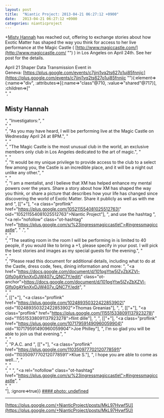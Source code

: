 ```yaml
---
layout: post
title:  "Niantic Project: 2013-04-21 06:27:12 +0900"
date:   2013-04-21 06:27:12 +0900
categories: nianticproject
---
```

+[Misty Hannah](https://plus.google.com/104253779462149704457 "") has reached out, offering to exchange stories about how Exotic Matter has shaped the way you think for access to her live performance at the Magic Castle ( [http://www.magiccastle.com/](http://www.magiccastle.com/ "") ) in Los Angeles on April 24th. See her post for the details.

April 21 Shaper Data Transmission Event in Geneva: [https://plus.google.com/events/c7jjnj1vq2ts627o1uj85fnnjic](https://plus.google.com/events/c7jjnj1vq2ts627o1uj85fnnjic ""){:element=>{:name=>"div", :attributes=>[{:name=>"class"@710, :value=>"shared"@717}], :children=>["<br />", "<h2>Misty Hannah</h2>", "Investigators:", "<br />", "<br />", "As you may have heard, I will be performing live at the Magic Castle on Wednesday April 24 at 8PM.", "<br />", "<br />", "The Magic Castle is the most unusual club in the world, an exclusive members only club in Los Angeles dedicated to the art of magic.", "<br />", "<br />", "It would be my unique privilege to provide access to the club to a select few among you, the Castle is an incredible place, and it will be a night out unlike any other.", "<br />", "<br />", "I am a mentalist, and I believe that XM has helped enhance my mental powers over the years. Share a story about how XM has shaped the way you think, or share a picture that describes how your life has changed since discovering the world of Exotic Matter. Share it publicly as well as with me and ", [["+"], "<a class=\"proflink\" href=\"https://plus.google.com/105211554081025512763\" oid=\"105211554081025512763\">Niantic Project</a>"], ", and use the hashtag  ", "<a rel=\"nofollow\" class=\"ot-hashtag\" href=\"https://plus.google.com/s/%23ingressmagiccastle\">#ingressmagiccastle</a>", " .", "<br />", "<br />", "The seating room in the room I will be performing in is limited to 40 people, if you would like to bring a +1, please specify in your post. I will pick the best stories and images as my special guests for the evening.", "<br />", "<br />", "Please read this document for additional details, including what to do at the Castle, dress code, fees, dining information and more: ", "<a href=\"https://docs.google.com/document/d/101pgYtw5IZyZbXZVl-GIfs0gAYknXvDJW407v_QNC7Y/edit\" class=\"ot-anchor\">https://docs.google.com/document/d/101pgYtw5IZyZbXZVl-GIfs0gAYknXvDJW407v_QNC7Y/edit</a>", "<br />", "<br />", [["+"], "<a class=\"proflink\" href=\"https://plus.google.com/102489350322422853902\" oid=\"102489350322422853902\">Thomas Greanias</a>"], ", ", [["+"], "<a class=\"proflink\" href=\"https://plus.google.com/115515338091137923278\" oid=\"115515338091137923278\">flint dille</a>"], ", ", [["+"], "<a class=\"proflink\" href=\"https://plus.google.com/107179591490960059904\" oid=\"107179591490960059904\">Joe Philley</a>"], ", I'm so glad you will be able to join us that evening.", "<br />", "<br />", "P.A.C. and ", [["+"], "<a class=\"proflink\" href=\"https://plus.google.com/110350977702120778591\" oid=\"110350977702120778591\">Klue S.</a>"], ", I hope you are able to come as well...", "<br />", "<br />", " ", "<a rel=\"nofollow\" class=\"ot-hashtag\" href=\"https://plus.google.com/s/%23ingressmagiccastle\">#ingressmagiccastle</a>", "<br />", "<br />"], :ignore=>true}}
[#### photo: undefined](https://lh6.googleusercontent.com/-Pt9PkST1SIQ/UXMCtl90YzI/AAAAAAAAAE8/j4wd2hcp2_I/w288-h288/magiccastle.png "")
- - -
[https://plus.google.com/+NianticProject/posts/MkL97Hvwf5U](https://plus.google.com/+NianticProject/posts/MkL97Hvwf5U)
